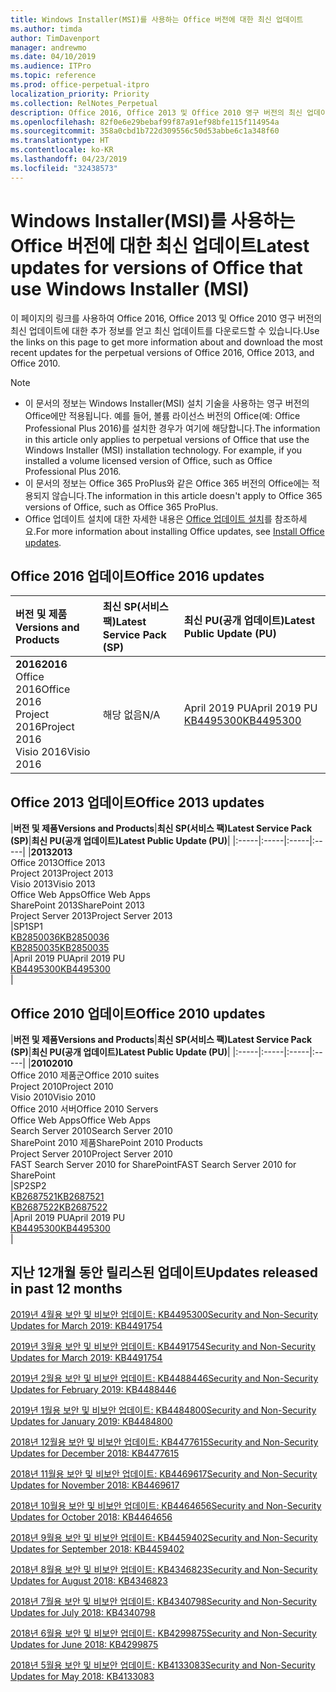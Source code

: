 ```yaml
---
title: Windows Installer(MSI)를 사용하는 Office 버전에 대한 최신 업데이트
ms.author: timda
author: TimDavenport
manager: andrewmo
ms.date: 04/10/2019
ms.audience: ITPro
ms.topic: reference
ms.prod: office-perpetual-itpro
localization_priority: Priority
ms.collection: RelNotes_Perpetual
description: Office 2016, Office 2013 및 Office 2010 영구 버전의 최신 업데이트 정보에 대한 링크를 IT 전문가에게 제공합니다.
ms.openlocfilehash: 82f0e6e29bebaf99f87a91ef98bfe115f114954a
ms.sourcegitcommit: 358a0cbd1b722d309556c50d53abbe6c1a348f60
ms.translationtype: HT
ms.contentlocale: ko-KR
ms.lasthandoff: 04/23/2019
ms.locfileid: "32438573"
---
```

# <a name="latest-updates-for-versions-of-office-that-use-windows-installer-msi"></a><span data-ttu-id="6e49e-103">Windows Installer(MSI)를 사용하는 Office 버전에 대한 최신 업데이트</span><span class="sxs-lookup"><span data-stu-id="6e49e-103">Latest updates for versions of Office that use Windows Installer (MSI)</span></span>

<span data-ttu-id="6e49e-104">이 페이지의 링크를 사용하여 Office 2016, Office 2013 및 Office 2010 영구 버전의 최신 업데이트에 대한 추가 정보를 얻고 최신 업데이트를 다운로드할 수 있습니다.</span><span class="sxs-lookup"><span data-stu-id="6e49e-104">Use the links on this page to get more information about and download the most recent updates for the perpetual versions of Office 2016, Office 2013, and Office 2010.</span></span>
  
 
> [!NOTE]
> - <span data-ttu-id="6e49e-p101">이 문서의 정보는 Windows Installer(MSI) 설치 기술을 사용하는 영구 버전의 Office에만 적용됩니다. 예를 들어, 볼륨 라이선스 버전의 Office(예: Office Professional Plus 2016)를 설치한 경우가 여기에 해당합니다.</span><span class="sxs-lookup"><span data-stu-id="6e49e-p101">The information in this article only applies to perpetual versions of Office that use the Windows Installer (MSI) installation technology. For example, if you installed a volume licensed version of Office, such as Office Professional Plus 2016.</span></span>
> - <span data-ttu-id="6e49e-107">이 문서의 정보는 Office 365 ProPlus와 같은 Office 365 버전의 Office에는 적용되지 않습니다.</span><span class="sxs-lookup"><span data-stu-id="6e49e-107">The information in this article doesn't apply to Office 365 versions of Office, such as Office 365 ProPlus.</span></span>
> - <span data-ttu-id="6e49e-108">Office 업데이트 설치에 대한 자세한 내용은 [Office 업데이트 설치](https://support.office.com/article/2ab296f3-7f03-43a2-8e50-46de917611c5)를 참조하세요.</span><span class="sxs-lookup"><span data-stu-id="6e49e-108">For more information about installing Office updates, see [Install Office updates](https://support.office.com/article/2ab296f3-7f03-43a2-8e50-46de917611c5).</span></span> 


## <a name="office-2016-updates"></a><span data-ttu-id="6e49e-109">Office 2016 업데이트</span><span class="sxs-lookup"><span data-stu-id="6e49e-109">Office 2016 updates</span></span>

|<span data-ttu-id="6e49e-110">**버전 및 제품**</span><span class="sxs-lookup"><span data-stu-id="6e49e-110">**Versions and Products**</span></span>|<span data-ttu-id="6e49e-111">**최신 SP(서비스 팩)**</span><span class="sxs-lookup"><span data-stu-id="6e49e-111">**Latest Service Pack (SP)**</span></span>|<span data-ttu-id="6e49e-112">**최신 PU(공개 업데이트)**</span><span class="sxs-lookup"><span data-stu-id="6e49e-112">**Latest Public Update (PU)**</span></span>|
|:-----|:-----|:-----|
|<span data-ttu-id="6e49e-113">**2016**</span><span class="sxs-lookup"><span data-stu-id="6e49e-113">**2016**</span></span> <br/> <span data-ttu-id="6e49e-114">Office 2016</span><span class="sxs-lookup"><span data-stu-id="6e49e-114">Office 2016</span></span>  <br/> <span data-ttu-id="6e49e-115">Project 2016</span><span class="sxs-lookup"><span data-stu-id="6e49e-115">Project 2016</span></span>  <br/> <span data-ttu-id="6e49e-116">Visio 2016</span><span class="sxs-lookup"><span data-stu-id="6e49e-116">Visio 2016</span></span>  <br/> |<span data-ttu-id="6e49e-117">해당 없음</span><span class="sxs-lookup"><span data-stu-id="6e49e-117">N/A</span></span>  <br/> |<span data-ttu-id="6e49e-118">April 2019 PU</span><span class="sxs-lookup"><span data-stu-id="6e49e-118">April 2019 PU</span></span>  <br/> [<span data-ttu-id="6e49e-119">KB4495300</span><span class="sxs-lookup"><span data-stu-id="6e49e-119">KB4495300</span></span>](https://support.microsoft.com/help/4495300) <br/> |
   
## <a name="office-2013-updates"></a><span data-ttu-id="6e49e-120">Office 2013 업데이트</span><span class="sxs-lookup"><span data-stu-id="6e49e-120">Office 2013 updates</span></span>

|<span data-ttu-id="6e49e-121">**버전 및 제품**</span><span class="sxs-lookup"><span data-stu-id="6e49e-121">**Versions and Products**</span></span>|<span data-ttu-id="6e49e-122">**최신 SP(서비스 팩)**</span><span class="sxs-lookup"><span data-stu-id="6e49e-122">**Latest Service Pack (SP)**</span></span>|<span data-ttu-id="6e49e-123">**최신 PU(공개 업데이트)**</span><span class="sxs-lookup"><span data-stu-id="6e49e-123">**Latest Public Update (PU)**</span></span>|
|:-----|:-----|:-----|:-----|
|<span data-ttu-id="6e49e-124">**2013**</span><span class="sxs-lookup"><span data-stu-id="6e49e-124">**2013**</span></span> <br/> <span data-ttu-id="6e49e-125">Office 2013</span><span class="sxs-lookup"><span data-stu-id="6e49e-125">Office 2013</span></span>  <br/> <span data-ttu-id="6e49e-126">Project 2013</span><span class="sxs-lookup"><span data-stu-id="6e49e-126">Project 2013</span></span>  <br/> <span data-ttu-id="6e49e-127">Visio 2013</span><span class="sxs-lookup"><span data-stu-id="6e49e-127">Visio 2013</span></span>  <br/> <span data-ttu-id="6e49e-128">Office Web Apps</span><span class="sxs-lookup"><span data-stu-id="6e49e-128">Office Web Apps</span></span>  <br/> <span data-ttu-id="6e49e-129">SharePoint 2013</span><span class="sxs-lookup"><span data-stu-id="6e49e-129">SharePoint 2013</span></span>  <br/> <span data-ttu-id="6e49e-130">Project Server 2013</span><span class="sxs-lookup"><span data-stu-id="6e49e-130">Project Server 2013</span></span>  <br/> |<span data-ttu-id="6e49e-131">SP1</span><span class="sxs-lookup"><span data-stu-id="6e49e-131">SP1</span></span> <br/> [<span data-ttu-id="6e49e-132">KB2850036</span><span class="sxs-lookup"><span data-stu-id="6e49e-132">KB2850036</span></span>](https://support.microsoft.com/kb/2850036) <br/>[<span data-ttu-id="6e49e-133">KB2850035</span><span class="sxs-lookup"><span data-stu-id="6e49e-133">KB2850035</span></span>](https://support.microsoft.com/kb/2850035) <br/> |<span data-ttu-id="6e49e-134">April 2019 PU</span><span class="sxs-lookup"><span data-stu-id="6e49e-134">April 2019 PU</span></span>  <br/> [<span data-ttu-id="6e49e-135">KB4495300</span><span class="sxs-lookup"><span data-stu-id="6e49e-135">KB4495300</span></span>](https://support.microsoft.com/help/4495300) <br/> |
   
## <a name="office-2010-updates"></a><span data-ttu-id="6e49e-136">Office 2010 업데이트</span><span class="sxs-lookup"><span data-stu-id="6e49e-136">Office 2010 updates</span></span>

|<span data-ttu-id="6e49e-137">**버전 및 제품**</span><span class="sxs-lookup"><span data-stu-id="6e49e-137">**Versions and Products**</span></span>|<span data-ttu-id="6e49e-138">**최신 SP(서비스 팩)**</span><span class="sxs-lookup"><span data-stu-id="6e49e-138">**Latest Service Pack (SP)**</span></span>|<span data-ttu-id="6e49e-139">**최신 PU(공개 업데이트)**</span><span class="sxs-lookup"><span data-stu-id="6e49e-139">**Latest Public Update (PU)**</span></span>|
|:-----|:-----|:-----|:-----|
|<span data-ttu-id="6e49e-140">**2010**</span><span class="sxs-lookup"><span data-stu-id="6e49e-140">**2010**</span></span> <br/> <span data-ttu-id="6e49e-141">Office 2010 제품군</span><span class="sxs-lookup"><span data-stu-id="6e49e-141">Office 2010 suites</span></span>  <br/> <span data-ttu-id="6e49e-142">Project 2010</span><span class="sxs-lookup"><span data-stu-id="6e49e-142">Project 2010</span></span>  <br/> <span data-ttu-id="6e49e-143">Visio 2010</span><span class="sxs-lookup"><span data-stu-id="6e49e-143">Visio 2010</span></span>  <br/> <span data-ttu-id="6e49e-144">Office 2010 서버</span><span class="sxs-lookup"><span data-stu-id="6e49e-144">Office 2010 Servers</span></span>  <br/> <span data-ttu-id="6e49e-145">Office Web Apps</span><span class="sxs-lookup"><span data-stu-id="6e49e-145">Office Web Apps</span></span>  <br/> <span data-ttu-id="6e49e-146">Search Server 2010</span><span class="sxs-lookup"><span data-stu-id="6e49e-146">Search Server 2010</span></span>  <br/> <span data-ttu-id="6e49e-147">SharePoint 2010 제품</span><span class="sxs-lookup"><span data-stu-id="6e49e-147">SharePoint 2010 Products</span></span>  <br/> <span data-ttu-id="6e49e-148">Project Server 2010</span><span class="sxs-lookup"><span data-stu-id="6e49e-148">Project Server 2010</span></span>  <br/> <span data-ttu-id="6e49e-149">FAST Search Server 2010 for SharePoint</span><span class="sxs-lookup"><span data-stu-id="6e49e-149">FAST Search Server 2010 for SharePoint</span></span>  <br/> |<span data-ttu-id="6e49e-150">SP2</span><span class="sxs-lookup"><span data-stu-id="6e49e-150">SP2</span></span> <br/>[<span data-ttu-id="6e49e-151">KB2687521</span><span class="sxs-lookup"><span data-stu-id="6e49e-151">KB2687521</span></span>](https://support.microsoft.com/kb/2687521) <br/> [<span data-ttu-id="6e49e-152">KB2687522</span><span class="sxs-lookup"><span data-stu-id="6e49e-152">KB2687522</span></span>](https://support.microsoft.com/kb/2687522) <br/> |<span data-ttu-id="6e49e-153">April 2019 PU</span><span class="sxs-lookup"><span data-stu-id="6e49e-153">April 2019 PU</span></span> <br/>[<span data-ttu-id="6e49e-154">KB4495300</span><span class="sxs-lookup"><span data-stu-id="6e49e-154">KB4495300</span></span>](https://support.microsoft.com/help/4495300) <br/>|
   

   
## <a name="updates-released-in-past-12-months"></a><span data-ttu-id="6e49e-155">지난 12개월 동안 릴리스된 업데이트</span><span class="sxs-lookup"><span data-stu-id="6e49e-155">Updates released in past 12 months</span></span>

[<span data-ttu-id="6e49e-156">2019년 4월용 보안 및 비보안 업데이트: KB4495300</span><span class="sxs-lookup"><span data-stu-id="6e49e-156">Security and Non-Security Updates for March 2019: KB4491754</span></span>](https://support.microsoft.com/ko-KR/help/4495300)

[<span data-ttu-id="6e49e-157">2019년 3월용 보안 및 비보안 업데이트: KB4491754</span><span class="sxs-lookup"><span data-stu-id="6e49e-157">Security and Non-Security Updates for March 2019: KB4491754</span></span>](https://support.microsoft.com/ko-KR/help/4491754) 

[<span data-ttu-id="6e49e-158">2019년 2월용 보안 및 비보안 업데이트: KB4488446</span><span class="sxs-lookup"><span data-stu-id="6e49e-158">Security and Non-Security Updates for February 2019: KB4488446</span></span>](https://support.microsoft.com/help/4488446)

[<span data-ttu-id="6e49e-159">2019년 1월용 보안 및 비보안 업데이트: KB4484800</span><span class="sxs-lookup"><span data-stu-id="6e49e-159">Security and Non-Security Updates for January 2019: KB4484800</span></span>](https://support.microsoft.com/help/4484800)

[<span data-ttu-id="6e49e-160">2018년 12월용 보안 및 비보안 업데이트: KB4477615</span><span class="sxs-lookup"><span data-stu-id="6e49e-160">Security and Non-Security Updates for December 2018: KB4477615</span></span>](https://support.microsoft.com/help/4477615)

[<span data-ttu-id="6e49e-161">2018년 11월용 보안 및 비보안 업데이트: KB4469617</span><span class="sxs-lookup"><span data-stu-id="6e49e-161">Security and Non-Security Updates for November 2018: KB4469617</span></span>](https://support.microsoft.com/help/4469617)

[<span data-ttu-id="6e49e-162">2018년 10월용 보안 및 비보안 업데이트: KB4464656</span><span class="sxs-lookup"><span data-stu-id="6e49e-162">Security and Non-Security Updates for October 2018: KB4464656</span></span>](https://support.microsoft.com/help/4464656)

[<span data-ttu-id="6e49e-163">2018년 9월용 보안 및 비보안 업데이트: KB4459402</span><span class="sxs-lookup"><span data-stu-id="6e49e-163">Security and Non-Security Updates for September 2018: KB4459402</span></span>](https://support.microsoft.com/help/4459402) 

[<span data-ttu-id="6e49e-164">2018년 8월용 보안 및 비보안 업데이트: KB4346823</span><span class="sxs-lookup"><span data-stu-id="6e49e-164">Security and Non-Security Updates for August 2018: KB4346823</span></span>](https://support.microsoft.com/help/4346823)   

[<span data-ttu-id="6e49e-165">2018년 7월용 보안 및 비보안 업데이트: KB4340798</span><span class="sxs-lookup"><span data-stu-id="6e49e-165">Security and Non-Security Updates for July 2018: KB4340798</span></span>](https://support.microsoft.com/help/4340798)   

[<span data-ttu-id="6e49e-166">2018년 6월용 보안 및 비보안 업데이트: KB4299875</span><span class="sxs-lookup"><span data-stu-id="6e49e-166">Security and Non-Security Updates for June 2018: KB4299875</span></span>](https://support.microsoft.com/help/4299875)  

[<span data-ttu-id="6e49e-167">2018년 5월용 보안 및 비보안 업데이트: KB4133083</span><span class="sxs-lookup"><span data-stu-id="6e49e-167">Security and Non-Security Updates for May 2018: KB4133083 </span></span>](https://support.microsoft.com/ko-KR/help/4133083)
  
 
  
 
  

  
   
  
